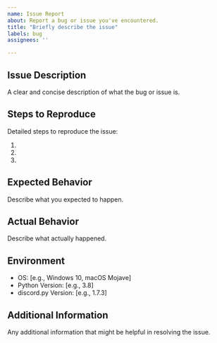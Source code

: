 ```yaml
---
name: Issue Report
about: Report a bug or issue you've encountered.
title: "Briefly describe the issue"
labels: bug
assignees: ''

---
```


## Issue Description

A clear and concise description of what the bug or issue is.

## Steps to Reproduce

Detailed steps to reproduce the issue:

1.
2.
3.

## Expected Behavior

Describe what you expected to happen.

## Actual Behavior

Describe what actually happened.

## Environment

- OS: [e.g., Windows 10, macOS Mojave]
- Python Version: [e.g., 3.8]
- discord.py Version: [e.g., 1.7.3]

## Additional Information

Any additional information that might be helpful in resolving the issue.